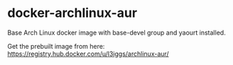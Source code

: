 docker-archlinux-aur
====================
Base Arch Linux docker image with base-devel group and yaourt installed.

Get the prebuilt image from here: https://registry.hub.docker.com/u/l3iggs/archlinux-aur/
